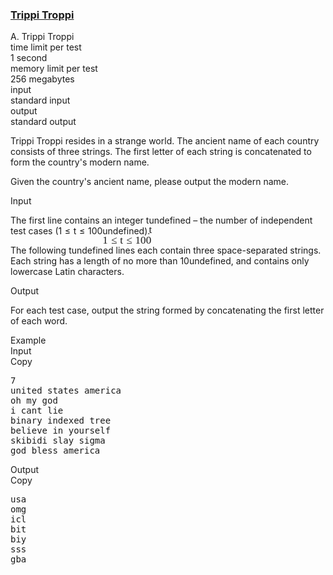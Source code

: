 <h3><a href="https://codeforces.com/contest/2094/problem/A" target="_blank" rel="noopener noreferrer">Trippi Troppi</a></h3>
<div class="header"><div class="title">A. Trippi Troppi</div><div class="time-limit"><div class="property-title">time limit per test</div>1 second</div><div class="memory-limit"><div class="property-title">memory limit per test</div>256 megabytes</div><div class="input-file input-standard"><div class="property-title">input</div>standard input</div><div class="output-file output-standard"><div class="property-title">output</div>standard output</div></div><div><p>Trippi Troppi resides in a strange world. The ancient name of each country consists of three strings. The first letter of each string is concatenated to form the country's modern name. </p><p>Given the country's ancient name, please output the modern name.</p></div><div class="input-specification"><div class="section-title">Input</div><p>The first line contains an integer <span class="MathJax_Preview" style="color: inherit;"><span class="MJXp-math" id="MJXp-Span-1"><span class="MJXp-mi MJXp-italic" id="MJXp-Span-2">t</span></span></span><span class="MathJax MathJax_Processed" id="MathJax-Element-1-Frame" tabindex="0" style=""><nobr><span class="math" id="MathJax-Span-1"><span style="display: inline-block; position: relative; width: 0em; height: 0px; font-size: 122%;"><span style="position: absolute;"><span class="mrow" id="MathJax-Span-2"><span class="mi" id="MathJax-Span-3" style="font-family: MathJax_Math-italic;">t</span></span></span></span></span></nobr></span>undefined&nbsp;– the number of independent test cases (<span class="MathJax_Preview" style="color: inherit;"><span class="MJXp-math" id="MJXp-Span-3"><span class="MJXp-mn" id="MJXp-Span-4">1</span><span class="MJXp-mo" id="MJXp-Span-5" style="margin-left: 0.333em; margin-right: 0.333em;">≤</span><span class="MJXp-mi MJXp-italic" id="MJXp-Span-6">t</span><span class="MJXp-mo" id="MJXp-Span-7" style="margin-left: 0.333em; margin-right: 0.333em;">≤</span><span class="MJXp-mn" id="MJXp-Span-8">100</span></span></span><span class="MathJax MathJax_Processed" id="MathJax-Element-2-Frame" tabindex="0" style=""><nobr><span class="math" id="MathJax-Span-4"><span style="display: inline-block; position: relative; width: 0em; height: 0px; font-size: 122%;"><span style="position: absolute;"><span class="mrow" id="MathJax-Span-5"><span class="mn" id="MathJax-Span-6" style="font-family: MathJax_Main;">1</span><span class="mo" id="MathJax-Span-7" style="font-family: MathJax_Main; padding-left: 0.296em;">≤</span><span class="mi" id="MathJax-Span-8" style="font-family: MathJax_Math-italic; padding-left: 0.296em;">t</span><span class="mo" id="MathJax-Span-9" style="font-family: MathJax_Main; padding-left: 0.296em;">≤</span><span class="mn" id="MathJax-Span-10" style="font-family: MathJax_Main; padding-left: 0.296em;">100</span></span></span></span></span></nobr></span>undefined).</p><p>The following <span class="MathJax_Preview" style="color: inherit;"><span class="MJXp-math" id="MJXp-Span-9"><span class="MJXp-mi MJXp-italic" id="MJXp-Span-10">t</span></span></span><span class="MathJax MathJax_Processing" id="MathJax-Element-3-Frame" tabindex="0"></span>undefined lines each contain three space-separated strings. Each string has a length of no more than <span class="MathJax_Preview" style="color: inherit;"><span class="MJXp-math" id="MJXp-Span-11"><span class="MJXp-mn" id="MJXp-Span-12">10</span></span></span><span class="MathJax MathJax_Processing" id="MathJax-Element-4-Frame" tabindex="0"></span>undefined, and contains only lowercase Latin characters.</p></div><div class="output-specification"><div class="section-title">Output</div><p>For each test case, output the string formed by concatenating the first letter of each word.</p></div><div class="sample-tests"><div class="section-title">Example</div><div class="sample-test"><div class="input"><div class="title">Input<div title="Copy" data-clipboard-target="#id003721990344027303" id="id00007155232816286827" class="input-output-copier">Copy</div></div><pre id="id003721990344027303"><div class="test-example-line test-example-line-even test-example-line-0">7</div><div class="test-example-line test-example-line-odd test-example-line-1">united states america</div><div class="test-example-line test-example-line-even test-example-line-2">oh my god</div><div class="test-example-line test-example-line-odd test-example-line-3">i cant lie</div><div class="test-example-line test-example-line-even test-example-line-4">binary indexed tree</div><div class="test-example-line test-example-line-odd test-example-line-5">believe in yourself</div><div class="test-example-line test-example-line-even test-example-line-6">skibidi slay sigma</div><div class="test-example-line test-example-line-odd test-example-line-7">god bless america</div></pre></div><div class="output"><div class="title">Output<div title="Copy" data-clipboard-target="#id007269308439073255" id="id005174651442576604" class="input-output-copier">Copy</div></div><pre id="id007269308439073255">usa
omg
icl
bit
biy
sss
gba
</pre></div></div></div>